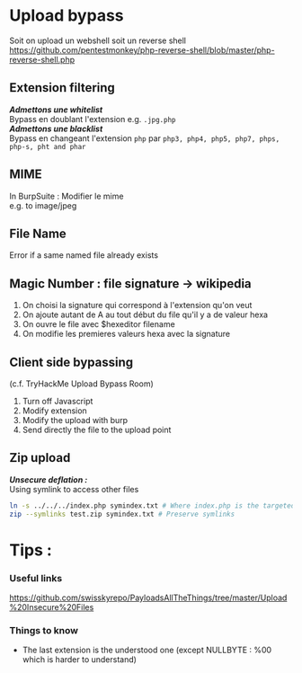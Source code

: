 # Upload bypass

Soit on upload un webshell soit un reverse shell  
https://github.com/pentestmonkey/php-reverse-shell/blob/master/php-reverse-shell.php

## Extension filtering
***Admettons une whitelist***  
Bypass en doublant l'extension e.g. ``.jpg.php``  
***Admettons une blacklist***  
Bypass en changeant l'extension ``php`` par ``php3, php4, php5, php7, phps, php-s, pht and phar``  

## MIME
In BurpSuite : Modifier le mime  
e.g. to image/jpeg

## File Name 
Error if a same named file already exists

## Magic Number : file signature -> wikipedia
1. On choisi la signature qui correspond à l'extension qu'on veut
2. On ajoute autant de A au tout début du file qu'il y a de valeur hexa
3. On ouvre le file avec $hexeditor filename
4. On modifie les premieres valeurs hexa avec la signature



## Client side bypassing
(c.f. TryHackMe Upload Bypass Room)
1. Turn off Javascript
2. Modify extension
3. Modify the upload with burp
4. Send directly the file to the upload point

## Zip upload
***Unsecure deflation :***  
Using symlink to access other files
```bash
ln -s ../../../index.php symindex.txt # Where index.php is the targeted file
zip --symlinks test.zip symindex.txt # Preserve symlinks
```

# Tips :
### Useful links
https://github.com/swisskyrepo/PayloadsAllTheThings/tree/master/Upload%20Insecure%20Files
### Things to know
- The last extension is the understood one (except NULLBYTE : %00 which is harder to understand)